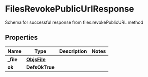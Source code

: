 

# FilesRevokePublicUrlResponse

Schema for successful response from files.revokePublicURL method

## Properties

| Name | Type | Description | Notes |
|------------ | ------------- | ------------- | -------------|
|**_file** | [**ObjsFile**](ObjsFile.md) |  |  |
|**ok** | **DefsOkTrue** |  |  |



